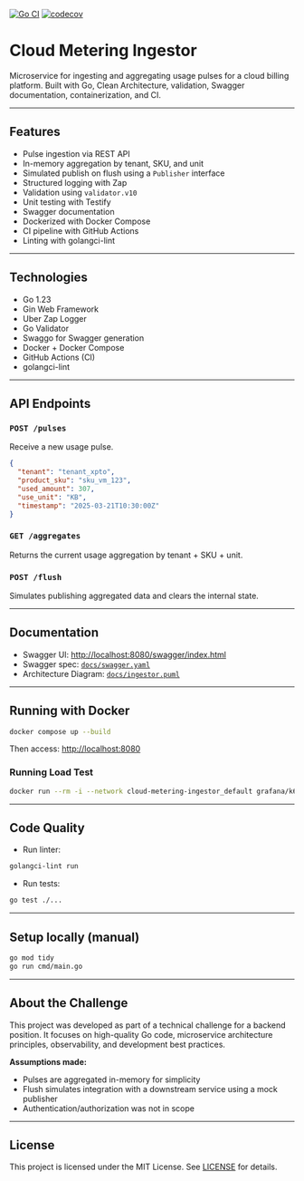 [![Go CI](https://github.com/rodrigodosanjosoliveira/cloud-metering-ingestor/actions/workflows/ci.yml/badge.svg?branch=main)](https://github.com/rodrigodosanjosoliveira/cloud-metering-ingestor/actions/workflows/ci.yml)
[![codecov](https://codecov.io/gh/rodrigodosanjosoliveira/cloud-metering-ingestor/graph/badge.svg?token=DOFQTSDUL3)](https://codecov.io/gh/rodrigodosanjosoliveira/cloud-metering-ingestor)

# Cloud Metering Ingestor

Microservice for ingesting and aggregating usage pulses for a cloud billing platform. Built with Go, Clean Architecture, validation, Swagger documentation, containerization, and CI.

---

## Features

- Pulse ingestion via REST API
- In-memory aggregation by tenant, SKU, and unit
- Simulated publish on flush using a `Publisher` interface
- Structured logging with Zap
- Validation using `validator.v10`
- Unit testing with Testify
- Swagger documentation
- Dockerized with Docker Compose
- CI pipeline with GitHub Actions
- Linting with golangci-lint

---

## Technologies

- Go 1.23
- Gin Web Framework
- Uber Zap Logger
- Go Validator
- Swaggo for Swagger generation
- Docker + Docker Compose
- GitHub Actions (CI)
- golangci-lint

---

## API Endpoints

### `POST /pulses`
Receive a new usage pulse.

```json
{
  "tenant": "tenant_xpto",
  "product_sku": "sku_vm_123",
  "used_amount": 307,
  "use_unit": "KB",
  "timestamp": "2025-03-21T10:30:00Z"
}
```

### `GET /aggregates`
Returns the current usage aggregation by tenant + SKU + unit.

### `POST /flush`
Simulates publishing aggregated data and clears the internal state.

---

## Documentation

- Swagger UI: [http://localhost:8080/swagger/index.html](http://localhost:8080/swagger/index.html)
- Swagger spec: [`docs/swagger.yaml`](docs/swagger.yaml)
- Architecture Diagram: [`docs/ingestor.puml`](docs/ingestor.puml)

---

## Running with Docker

```bash
docker compose up --build
```

Then access: [http://localhost:8080](http://localhost:8080)

### Running Load Test
```bash
docker run --rm -i --network cloud-metering-ingestor_default grafana/k6 run - < load-test/pulse_test.js
```

---

## Code Quality

- Run linter:

```bash
golangci-lint run
```

- Run tests:

```bash
go test ./...
```

---

## Setup locally (manual)

```bash
go mod tidy
go run cmd/main.go
```

---

## About the Challenge

This project was developed as part of a technical challenge for a backend position. It focuses on high-quality Go code, microservice architecture principles, observability, and development best practices.

**Assumptions made:**
- Pulses are aggregated in-memory for simplicity
- Flush simulates integration with a downstream service using a mock publisher
- Authentication/authorization was not in scope

---

## License

This project is licensed under the MIT License. See [LICENSE](LICENSE) for details.
